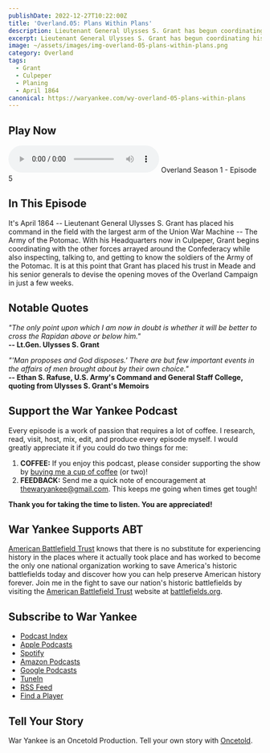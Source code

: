 ```yaml
---
publishDate: 2022-12-27T10:22:00Z
title: 'Overland.05: Plans Within Plans'
description: Lieutenant General Ulysses S. Grant has begun coordinating his forces arrayed around the Confederacy and has placed his trust in Meade and his senior generals to devise the opening moves of the Overland Campaign.
excerpt: Lieutenant General Ulysses S. Grant has begun coordinating his forces arrayed around the Confederacy and has placed his trust in Meade and his senior generals to devise the opening moves of the Overland Campaign.
image: ~/assets/images/img-overland-05-plans-within-plans.png
category: Overland
tags:
  - Grant
  - Culpeper
  - Planing
  - April 1864
canonical: https://waryankee.com/wy-overland-05-plans-within-plans
---
```


## Play Now

<audio id="player" controls type="audio/mpeg" src="https://op3.dev/e/storage.googleapis.com/storage.oncetold.net/80000013/20800019/wy05-plans-within-plans.mp3">Your browser does not support the audio element.</audio>
Overland Season 1 - Episode 5

## In This Episode

It's April 1864 -- Lieutenant General Ulysses S. Grant has placed his command in the field with the largest arm of the Union War Machine -- The Army of the Potomac. With his Headquarters now in Culpeper, Grant begins coordinating with the other forces arrayed around the Confederacy while also inspecting, talking to, and getting to know the soldiers of the Army of the Potomac. It is at this point that Grant has placed his trust in Meade and his senior generals to devise the opening moves of the Overland Campaign in just a few weeks.

## Notable Quotes

_"The only point upon which I am now in doubt is whether it will be better to cross the Rapidan above or below him."_<br />
**-- Lt.Gen. Ulysses S. Grant**

_"'Man proposes and God disposes.' There are but few important events in the affairs of men brought about by their own choice."_<br />
**-- Ethan S. Rafuse, U.S. Army's Command and General Staff College, quoting from Ulysses S. Grant's Memoirs**

## Support the War Yankee Podcast

Every episode is a work of passion that requires a lot of coffee. I research, read, visit, host, mix, edit, and produce every episode myself. I would greatly appreciate it if you could do two things for me:

1. **COFFEE:** If you enjoy this podcast, please consider supporting the show by <a href="https://www.buymeacoffee.com/waryankee" target="_blank">buying me a cup of coffee</a> (or two)!
2. **FEEDBACK:** Send me a quick note of encouragement at <a href="mailto:thewaryankee@gmail.com" target="_blank">thewaryankee@gmail.com</a>. This keeps me going when times get tough!

**Thank you for taking the time to listen. You are appreciated!**

## War Yankee Supports ABT

<a href="https://battlefields.org/" target="_blank">American Battlefield Trust</a> knows that there is no substitute for experiencing history in the places where it actually took place and has worked to become the only one national organization working to save America's historic battlefields today and discover how you can help preserve American history forever. Join me in the fight to save our nation's historic battlefields by visiting the <a href="https://battlefields.org/" target="_blank">American Battlefield Trust</a> website at <a href="https://battlefields.org/" target="_blank">battlefields.org</a>.

## Subscribe to War Yankee

- [Podcast Index](https://podcastindex.org/podcast/452056)
- [Apple Podcasts](https://podcasts.apple.com/us/podcast/war-yankee-overland/id1522169260)
- [Spotify](https://open.spotify.com/show/11DdsrFO3YzN21OCcUd00b)
- [Amazon Podcasts](https://music.amazon.com/podcasts/992ad074-6693-4521-b97e-fb46ecfb10fa/war-yankee---overland)
- [Google Podcasts](https://podcasts.google.com/feed/aHR0cHM6Ly93YXJ5YW5rZWUubGlic3luLmNvbS9yc3M)
- [TuneIn](https://tunein.com/podcasts/Education-Podcasts/War-Yankee-p1345650/)
- [RSS Feed](https://storage.googleapis.com/feeds.oncetold.net/80000013.rss)
- [Find a Player](https://podnews.net/podcast/i7h7d)

## Tell Your Story

War Yankee is an Oncetold Production. Tell your own story with <a href="https://oncetold.us" target="_blank">Oncetold</a>.

